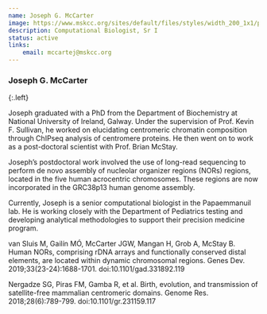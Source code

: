 ```yaml
---
name: Joseph G. McCarter
image: https://www.mskcc.org/sites/default/files/styles/width_200_1x1/public/node/161449/3x2/mccarter_joseph_180611_09_1200x800.jpg?h=10d202d3
description: Computational Biologist, Sr I
status: active
links:
    email: mccartej@mskcc.org
---
```


### Joseph G. McCarter
{:.left}

Joseph graduated with a PhD from the Department of Biochemistry at National University of Ireland, Galway. Under the supervision of Prof. Kevin F. Sullivan, he worked on elucidating centromeric chromatin composition through ChIPseq analysis of centromere proteins. He then went on to work as a post-doctoral scientist with Prof. Brian McStay.

Joseph’s postdoctoral work involved the use of long-read sequencing to perform de novo assembly of nucleolar organizer regions (NORs) regions, located in the five human acrocentric chromosomes. These regions are now incorporated in the GRC38p13 human genome assembly.

Currently, Joseph is a senior computational biologist in the Papaemmanuil lab. He is working closely with the Department of Pediatrics testing and developing analytical methodologies to support their precision medicine program.

van Sluis M, Gailín MÓ, McCarter JGW, Mangan H, Grob A, McStay B. Human NORs, comprising rDNA arrays and functionally conserved distal elements, are located within dynamic chromosomal regions. Genes Dev. 2019;33(23-24):1688-1701. doi:10.1101/gad.331892.119

Nergadze SG, Piras FM, Gamba R, et al. Birth, evolution, and transmission of satellite-free mammalian centromeric domains. Genome Res. 2018;28(6):789-799. doi:10.1101/gr.231159.117  
        